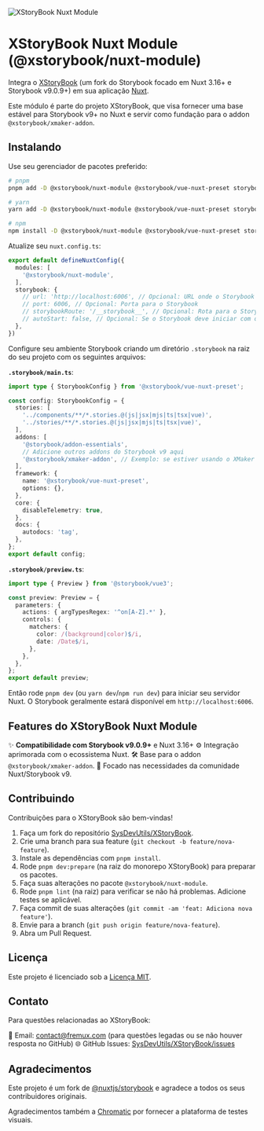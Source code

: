 ![XStoryBook Nuxt Module](https://raw.githubusercontent.com/SysDevUtils/XStoryBook/main/assets/xstorybook-banner.png)

# XStoryBook Nuxt Module (@xstorybook/nuxt-module)

Integra o [XStoryBook](https://github.com/SysDevUtils/XStoryBook) (um fork do Storybook focado em Nuxt 3.16+ e Storybook v9.0.9+) em sua aplicação [Nuxt](https://nuxt.com).

Este módulo é parte do projeto XStoryBook, que visa fornecer uma base estável para Storybook v9+ no Nuxt e servir como fundação para o addon `@xstorybook/xmaker-addon`.

## Instalando

Use seu gerenciador de pacotes preferido:

```bash
# pnpm
pnpm add -D @xstorybook/nuxt-module @xstorybook/vue-nuxt-preset storybook

# yarn
yarn add -D @xstorybook/nuxt-module @xstorybook/vue-nuxt-preset storybook

# npm
npm install -D @xstorybook/nuxt-module @xstorybook/vue-nuxt-preset storybook
```

Atualize seu `nuxt.config.ts`:

```ts
export default defineNuxtConfig({
  modules: [
    '@xstorybook/nuxt-module',
  ],
  storybook: {
    // url: 'http://localhost:6006', // Opcional: URL onde o Storybook será servido
    // port: 6006, // Opcional: Porta para o Storybook
    // storybookRoute: '/__storybook__', // Opcional: Rota para o Storybook UI no app Nuxt
    // autoStart: false, // Opcional: Se o Storybook deve iniciar com o Nuxt
  },
})
```

Configure seu ambiente Storybook criando um diretório `.storybook` na raiz do seu projeto com os seguintes arquivos:

**`.storybook/main.ts`**:
```ts
import type { StorybookConfig } from '@xstorybook/vue-nuxt-preset';

const config: StorybookConfig = {
  stories: [
    '../components/**/*.stories.@(js|jsx|mjs|ts|tsx|vue)',
    '../stories/**/*.stories.@(js|jsx|mjs|ts|tsx|vue)',
  ],
  addons: [
    '@storybook/addon-essentials',
    // Adicione outros addons do Storybook v9 aqui
    '@xstorybook/xmaker-addon', // Exemplo: se estiver usando o XMaker
  ],
  framework: {
    name: '@xstorybook/vue-nuxt-preset',
    options: {},
  },
  core: {
    disableTelemetry: true,
  },
  docs: {
    autodocs: 'tag',
  },
};
export default config;
```

**`.storybook/preview.ts`**:
```ts
import type { Preview } from '@storybook/vue3';

const preview: Preview = {
  parameters: {
    actions: { argTypesRegex: '^on[A-Z].*' },
    controls: {
      matchers: {
        color: /(background|color)$/i,
        date: /Date$/i,
      },
    },
  },
};
export default preview;
```

Então rode `pnpm dev` (ou `yarn dev`/`npm run dev`) para iniciar seu servidor Nuxt. O Storybook geralmente estará disponível em `http://localhost:6006`.

## Features do XStoryBook Nuxt Module

✨ **Compatibilidade com Storybook v9.0.9+** e Nuxt 3.16+
⚙️ Integração aprimorada com o ecossistema Nuxt.
🛠️ Base para o addon `@xstorybook/xmaker-addon`.
🚀 Focado nas necessidades da comunidade Nuxt/Storybook v9.

## Contribuindo

Contribuições para o XStoryBook são bem-vindas!

1.  Faça um fork do repositório [SysDevUtils/XStoryBook](https://github.com/SysDevUtils/XStoryBook).
2.  Crie uma branch para sua feature (`git checkout -b feature/nova-feature`).
3.  Instale as dependências com `pnpm install`.
4.  Rode `pnpm dev:prepare` (na raiz do monorepo XStoryBook) para preparar os pacotes.
5.  Faça suas alterações no pacote `@xstorybook/nuxt-module`.
6.  Rode `pnpm lint` (na raiz) para verificar se não há problemas. Adicione testes se aplicável.
7.  Faça commit de suas alterações (`git commit -am 'feat: Adiciona nova feature'`).
8.  Envie para a branch (`git push origin feature/nova-feature`).
9.  Abra um Pull Request.

## Licença

Este projeto é licenciado sob a [Licença MIT](https://github.com/SysDevUtils/XStoryBook/blob/main/LICENSE).

## Contato

Para questões relacionadas ao XStoryBook:

🔖 Email: contact@fremux.com (para questões legadas ou se não houver resposta no GitHub)
🌐 GitHub Issues: [SysDevUtils/XStoryBook/issues](https://github.com/SysDevUtils/XStoryBook/issues)

## Agradecimentos

Este projeto é um fork de [@nuxtjs/storybook](https://github.com/nuxt-modules/storybook) e agradece a todos os seus contribuidores originais.

Agradecimentos também a [Chromatic](https://www.chromatic.com/) por fornecer a plataforma de testes visuais.
